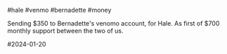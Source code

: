 #hale #venmo #bernadette #money

Sending \$350 to Bernadette's venomo account, for Hale. As first of \$700 monthly support between the two of us.

#2024-01-20
